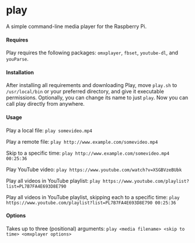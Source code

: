 # play
A simple command-line media player for the Raspberry Pi.

#### Requires
Play requires the following packages: ```omxplayer```, ```fbset```, ```youtube-dl```, and ```youParse```.

#### Installation
After installing all requirements and downloading Play, move ```play.sh``` to ```/usr/local/bin``` or your preferred directory, and give it executable permissions. Optionally, you can change its name to just ```play```. Now you can call play directly from anywhere.

#### Usage
Play a local file:
```play somevideo.mp4```

Play a remote file:
```play http://www.example.com/somevideo.mp4```

Skip to a specific time:
```play http://www.example.com/somevideo.mp4 00:25:36```

Play YouTube video:
```play https://www.youtube.com/watch?v=XSGBVzeBUbk```

Play all videos in YouTube playlist:
```play https://www.youtube.com/playlist?list=PL7B7FA4E693D8E790```

Play all videos in YouTube playlist, skipping each to a specific time:
```play https://www.youtube.com/playlist?list=PL7B7FA4E693D8E790 00:25:36```

#### Options
Takes up to three (positional) arguments: ```play <media filename> <skip to time> <omxplayer options>```
